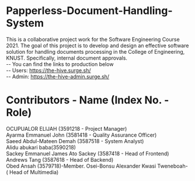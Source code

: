 # Papperless-Document-Handling-System

This is a collaborative project work for the Software Engineering Course 2021.
The goal of this project is to develop and design an effective software solution for
handling documents processing in the College of Engineering, KNUST. Specifically,
internal document approvals.\
-- You can find the links to production below\
-- Users: https://the-hive.surge.sh/ \
-- Admin: https://the-hive-admin.surge.sh/

# Contributors - Name (Index No. - Role)

OCUPUALOR ELIJAH (3591218 - Project Manager)\
Ayarma Emmanuel John (3581418 - Quality Assurance Officer)\
Saeed Abdul-Mateen Demah (3587518 - System Analyst)\
Alidu abukari baba(3590218)\
Sackey Emmanuel James Ato Sackey (3587418 - Head of Frontend)\
Andrews Tang (3587618 - Head of Backend)\
Obed Ansah (3579718)-Member. Osei-Bonsu Alexander Kwasi Tweneboah- ( Head of Multimedia)
